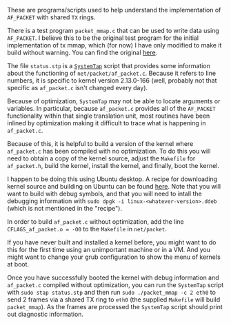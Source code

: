 These are programs/scripts used to help understand the implementation of `AF_PACKET` with shared `TX` rings.

There is a test program `packet_mmap.c` that can be used to write data using `AF_PACKET`.   I believe this to be the original test program for the initial implementation of tx mmap, which (for now) I have only modified to make it build without warning.  You can find the original [here](https://web.archive.org/web/20120317094808/http://wiki.ipxwarzone.com/index.php5?title=Linux_packet_mmap).

The file `status.stp` is a [`SystemTap`](https://sourceware.org/systemtap/) script that provides some information about the functioning of `net/packet/af_packet.c`.  Because it refers to line numbers, it is specific to kernel version 2.13.0-166 (well, probably not that specific as `af_packet.c` isn't changed every day).

Because of optimization, `SystemTap` may not be able to locate arguments or variables.  In particular, because `af_packet.c` provides all of the `AF_PACKET` functionality within that single translation unit, most routines have been inlined by optimization making it difficult to trace what is happening in `af_packet.c`.

Because of this, it is helpful to build a version of the kernel where `af_packet.c` has been compiled with no optimization.  To do this you will need to obtain a copy of the kernel source, adjust the `Makefile` for `af_packet.h`, build the kernel, install the kernel, and finally, boot the kernel.

I happen to be doing this using Ubuntu desktop.  A recipe for downloading kernel source and building on Ubuntu can be found [here](https://wiki.ubuntu.com/Kernel/BuildYourOwnKernel).  Note that you will want to build with debug symbols, and that you will need to intall the debugging information with `sudo dpgk -i linux-<whatever-version>.ddeb` (which is not mentioned in the "recipe").

In order to build `af_packet.c` without optimization, add the line `CFLAGS_af_packet.o = -O0` to the `Makefile` in `net/packet`.

If you have never built and installed a kernel before, you might want to do this for the first time using an unimportant machine or in a VM.  And you might want to change your grub configuration to show the menu of kernels at boot.

Once you have successfully booted the kernel with debug information and `af_packet.c` compiled without optimization, you can run the `SystemTap` script with `sudo stap status.stp` and then run `sudo ./packet_mmap -c 2 eth0` to send 2 frames via a shared TX ring to `eth0` (the supplied `Makefile` will build `packet_mmap`).  As the frames are processed the `SystemTap` script should print out diagnostic information.
